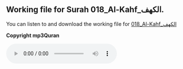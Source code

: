 
## Working file for Surah 018_Al-Kahf_الكهف.

You can listen to and download the working file for [018_Al-Kahf_الكهف](https://server13.mp3quran.net/husr/018.mp3)

**Copyright mp3Quran**

<audio controls src="https://server13.mp3quran.net/husr/018.mp3"></audio>
